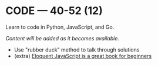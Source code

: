 # CODE — 40-52 (12)

Learn to code in Python, JavaScript, and Go.

*Content will be added as it becomes available.*

* Use "rubber duck" method to talk through solutions
* (extra) [Eloquent JavaScript is a great book for beginners](https://youtu.be/zX8MbXESzFQ)
